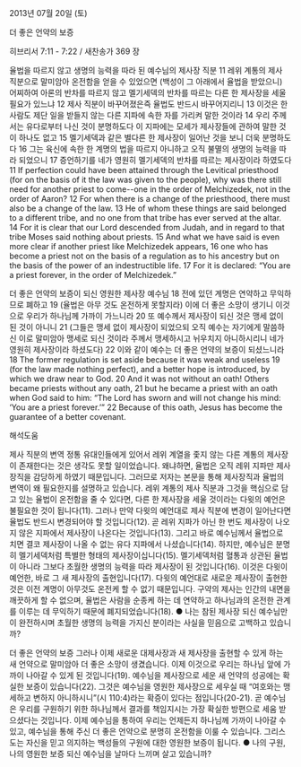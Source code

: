 2013년 07월 20일 (토)

더 좋은 언약의 보증



히브리서 7:11 - 7:22 / 새찬송가 369 장


율법을 따르지 않고 생명의 능력을 따라 된 예수님의 제사장 직분
11 레위 계통의 제사 직분으로 말미암아 온전함을 얻을 수 있었으면 (백성이 그 아래에서 율법을 받았으니) 어찌하여 아론의 반차를 따르지 않고 멜기세덱의 반차를 따르는 다른 한 제사장을 세울 필요가 있느냐 12 제사 직분이 바꾸어졌은즉 율법도 반드시 바꾸어지리니 13 이것은 한 사람도 제단 일을 받들지 않는 다른 지파에 속한 자를 가리켜 말한 것이라 14 우리 주께서는 유다로부터 나신 것이 분명하도다 이 지파에는 모세가 제사장들에 관하여 말한 것이 하나도 없고 15 멜기세덱과 같은 별다른 한 제사장이 일어난 것을 보니 더욱 분명하도다 16 그는 육신에 속한 한 계명의 법을 따르지 아니하고 오직 불멸의 생명의 능력을 따라 되었으니 17 증언하기를 네가 영원히 멜기세덱의 반차를 따르는 제사장이라 하였도다
11 If perfection could have been attained through the Levitical priesthood (for on the basis of it the law was given to the people), why was there still need for another priest to come--one in the order of Melchizedek, not in the order of Aaron? 12 For when there is a change of the priesthood, there must also be a change of the law. 13 He of whom these things are said belonged to a different tribe, and no one from that tribe has ever served at the altar. 14 For it is clear that our Lord descended from Judah, and in regard to that tribe Moses said nothing about priests. 15 And what we have said is even more clear if another priest like Melchizedek appears, 16 one who has become a priest not on the basis of a regulation as to his ancestry but on the basis of the power of an indestructible life. 17 For it is declared: “You are a priest forever, in the order of Melchizedek.”   

더 좋은 언약의 보증이 되신 영원한 제사장 예수님
18 전에 있던 계명은 연약하고 무익하므로 폐하고 19 (율법은 아무 것도 온전하게 못할지라) 이에 더 좋은 소망이 생기니 이것으로 우리가 하나님께 가까이 가느니라 20 또 예수께서 제사장이 되신 것은 맹세 없이 된 것이 아니니 21 (그들은 맹세 없이 제사장이 되었으되 오직 예수는 자기에게 말씀하신 이로 말미암아 맹세로 되신 것이라 주께서 맹세하시고 뉘우치지 아니하시리니 네가 영원히 제사장이라 하셨도다) 22 이와 같이 예수는 더 좋은 언약의 보증이 되셨느니라
18 The former regulation is set aside because it was weak and useless 19 (for the law made nothing perfect), and a better hope is introduced, by which we draw near to God. 20 And it was not without an oath! Others became priests without any oath, 21 but he became a priest with an oath when God said to him: “The Lord has sworn and will not change his mind: ‘You are a priest forever.’” 22 Because of this oath, Jesus has become the guarantee of a better covenant.

해석도움





제사 직분의 변역
정통 유대인들에게 있어서 레위 계열을 좇지 않는 다른 계통의 제사장이 존재한다는 것은 생각도 못할 일이었습니다. 왜냐하면, 율법은 오직 레위 지파만 제사장직을 감당하게 하였기 때문입니다. 그러므로 저자는 본문을 통해 제사장직과 율법의 변역이 왜 필요한지를 설명하고 있습니다. 레위 계통의 제사 직분과 그것을 핵심으로 담고 있는 율법이 온전함을 줄 수 있다면, 다른 한 제사장을 세울 것이라는 다윗의 예언은 불필요한 것이 됩니다(11). 그러나 만약 다윗의 예언대로 제사 직분에 변경이 일어난다면 율법도 반드시 변경되어야 할 것입니다(12). 곧 레위 지파가 아닌 한 번도 제사장이 나오지 않은 지파에서 제사장이 나온다는 것입니다(13). 그리고 바로 예수님께서 율법으로 치면 결코 제사장이 나올 수 없는 유다 지파에서 나셨습니다(14). 하지만, 예수님은 분명히 멜기세덱처럼 특별한 형태의 제사장이십니다(15). 멜기세덱처럼 혈통과 상관된 율법이 아니라 그보다 초월한 생명의 능력을 따라 제사장이 된 것입니다(16). 이것은 다윗이 예언한, 바로 그 새 제사장의 출현입니다(17). 다윗의 예언대로 새로운 제사장이 출현한 것은 이전 계명이 아무것도 온전케 할 수 없기 때문입니다. 구약의 제사는 인간의 내면을 깨끗하게 할 수 없으며, 율법은 사람을 순종케 하는 데 연약하고 하나님과의 온전한 관계를 이루는 데 무익하기 때문에 폐지되었습니다(18). 
● 나는 참된 제사장 되신 예수님만이 완전하시며 초월한 생명의 능력을 가지신 분이라는 사실을 믿음으로 고백하고 있습니까? 

더 좋은 언약의 보증
그러나 이제 새로운 대제사장과 새 제사장을 출현할 수 있게 하는 새 언약으로 말미암아 더 좋은 소망이 생겼습니다. 이제 이것으로 우리는 하나님 앞에 가까이 나아갈 수 있게 된 것입니다(19). 예수님을 제사장으로 세운 새 언약의 성공에는 확실한 보증이 있습니다(22). 그것은 예수님을 영원한 제사장으로 세우실 때 “여호와는 맹세하고 변하지 아니하시니”(시 110:4)라는 확증이 있다는 점입니다(20-21). 곧 예수님은 우리를 구원하기 위한 하나님께서 결과를 책임지시는 가장 확실한 방편으로 세움 받으셨다는 것입니다. 이제 예수님을 통하여 우리는 언제든지 하나님께 가까이 나아갈 수 있고, 예수님을 통해 주신 더 좋은 언약으로 분명히 온전함을 이룰 수 있습니다. 그리스도는 자신을 믿고 의지하는 백성들의 구원에 대한 영원한 보증이 됩니다.
● 나의 구원, 나의 영원한 보증 되신 예수님을 날마다 느끼며 살고 있습니까?